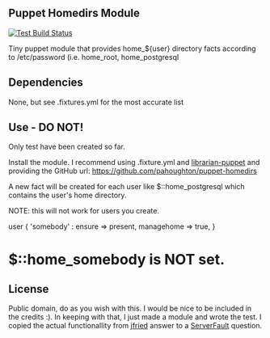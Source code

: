 
## Puppet Homedirs Module

[![Test Build Status](https://travis-ci.org/pahoughton/puppet-homedirs.png?branch=devel)](https://travis-ci.org/pahoughton/puppet-homedirs)

Tiny puppet module that provides home_${user} directory facts according to /etc/password (i.e. home_root, home_postgresql

## Dependencies

None, but see .fixtures.yml for the most accurate list

## Use - DO NOT!

Only test have been created so far.

Install the module. I recommend using .fixture.yml and [librarian-puppet](https://github.com/rodjek/librarian-puppet) and providing the GitHub url: https://github.com/pahoughton/puppet-homedirs

A new fact will be created for each user like $::home_postgresql which contains the user's home directory.

NOTE: this will not work for users you create.

   user { 'somebody' : 
     ensure      => present,
     managehome  => true,
   }
   # $::home_somebody is NOT set.
   
## License

Public domain, do as you wish with this. I would be nice to be included in the credits :). In keeping with that, I just made a module and wrote the test. I copied the actual functionallity from [jfried](http://serverfault.com/users/88598/jfried's) answer to a [ServerFault](http://serverfault.com/questions/420749) question.

